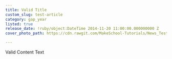 ```yaml
---
title: Valid Title
custom_slug: test-article
category: gap_year
listed: true
release_date: !ruby/object:DateTime 2014-11-20 11:00:00.000000000 Z
cover_photo_path: https://cdn.rawgit.com/MakeSchool-Tutorials/News_Tests/5613374af97286bd2eec1e8a6fa18288422a9280/b5c283da-a242-49c6-9345-017c8920eb3a/cover_photo.jpeg

---
```

Valid Content Text